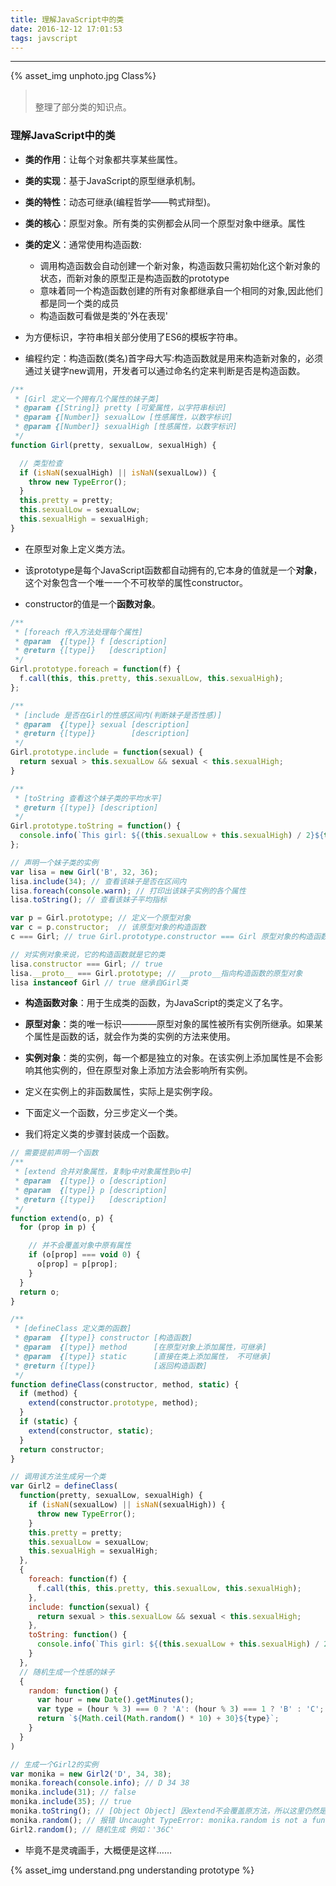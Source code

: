 ```yaml
---
title: 理解JavaScript中的类
date: 2016-12-12 17:01:53
tags: javscript
---
```


<hr>

{% asset_img unphoto.jpg Class%}

<blockquote><br/>整理了部分类的知识点。

</blockquote>

<!--more-->

### 理解JavaScript中的类

- **类的作用**：让每个对象都共享某些属性。

- **类的实现**：基于JavaScript的原型继承机制。

- **类的特性**：动态可继承(编程哲学——鸭式辩型)。

- **类的核心**：原型对象。所有类的实例都会从同一个原型对象中继承。属性

- **类的定义**：通常使用构造函数:
  - 调用构造函数会自动创建一个新对象，构造函数只需初始化这个新对象的状态，而新对象的原型正是构造函数的prototype
  - 意味着同一个构造函数创建的所有对象都继承自一个相同的对象,因此他们都是同一个类的成员
  - 构造函数可看做是类的'外在表现'

- 为方便标识，字符串相关部分使用了ES6的模板字符串。

- 编程约定：构造函数(类名)首字母大写:构造函数就是用来构造新对象的，必须通过关键字new调用，开发者可以通过命名约定来判断是否是构造函数。

```javascript
/**
 * [Girl 定义一个拥有几个属性的妹子类]
 * @param {[String]} pretty [可爱属性，以字符串标识]
 * @param {[Number]} sexualLow [性感属性，以数字标识]
 * @param {[Number]} sexualHigh [性感属性，以数字标识]
 */
function Girl(pretty, sexualLow, sexualHigh) {

  // 类型检查
  if (isNaN(sexualHigh) || isNaN(sexualLow)) {
    throw new TypeError();
  }
  this.pretty = pretty;
  this.sexualLow = sexualLow;
  this.sexualHigh = sexualHigh;
}
```

- 在原型对象上定义类方法。

- 该prototype是每个JavaScript函数都自动拥有的,它本身的值就是一个**对象**，这个对象包含一个唯一一个不可枚举的属性constructor。

- constructor的值是一个**函数对象**。

```javascript
/**
 * [foreach 传入方法处理每个属性]
 * @param  {[type]} f [description]
 * @return {[type]}   [description]
 */
Girl.prototype.foreach = function(f) {
  f.call(this, this.pretty, this.sexualLow, this.sexualHigh);
};

/**
 * [include 是否在Girl的性感区间内(判断妹子是否性感)]
 * @param  {[type]} sexual [description]
 * @return {[type]}        [description]
 */
Girl.prototype.include = function(sexual) {
  return sexual > this.sexualLow && sexual < this.sexualHigh;
}

/**
 * [toString 查看这个妹子类的平均水平]
 * @return {[type]} [description]
 */
Girl.prototype.toString = function() {
  console.info(`This girl: ${(this.sexualLow + this.sexualHigh) / 2}${this.pretty}`);
};

// 声明一个妹子类的实例
var lisa = new Girl('B', 32, 36);
lisa.include(34); // 查看该妹子是否在区间内
lisa.foreach(console.warn); // 打印出该妹子实例的各个属性
lisa.toString(); // 查看该妹子平均指标
```

```javascript
var p = Girl.prototype; // 定义一个原型对象
var c = p.constructor;  // 该原型对象的构造函数
c === Girl; // true Girl.prototype.constructor === Girl 原型对象的构造函数指向其本身

// 对实例对象来说，它的构造函数就是它的类
lisa.constructor === Girl; // true
lisa.__proto__ === Girl.prototype; // __proto__指向构造函数的原型对象
lisa instanceof Girl // true 继承自Girl类
```

- **构造函数对象**：用于生成类的函数，为JavaScript的类定义了名字。

- **原型对象**：类的唯一标识————原型对象的属性被所有实例所继承。如果某个属性是函数的话，就会作为类的实例的方法来使用。

- **实例对象**：类的实例，每一个都是独立的对象。在该实例上添加属性是不会影响其他实例的，但在原型对象上添加方法会影响所有实例。

- 定义在实例上的非函数属性，实际上是实例字段。




- 下面定义一个函数，分三步定义一个类。

- 我们将定义类的步骤封装成一个函数。

```javascript
// 需要提前声明一个函数
/**
 * [extend 合并对象属性，复制p中对象属性到o中]
 * @param  {[type]} o [description]
 * @param  {[type]} p [description]
 * @return {[type]}   [description]
 */
function extend(o, p) {
  for (prop in p) {

    // 并不会覆盖对象中原有属性
    if (o[prop] === void 0) {
      o[prop] = p[prop];
    }
  }
  return o;
}

/**
 * [defineClass 定义类的函数]
 * @param  {[type]} constructor [构造函数]
 * @param  {[type]} method      [在原型对象上添加属性，可继承]
 * @param  {[type]} static      [直接在类上添加属性， 不可继承]
 * @return {[type]}             [返回构造函数]
 */
function defineClass(constructor, method, static) {
  if (method) {
    extend(constructor.prototype, method);
  }
  if (static) {
    extend(constructor, static);
  }
  return constructor;
}

// 调用该方法生成另一个类
var Girl2 = defineClass(
  function(pretty, sexualLow, sexualHigh) {
    if (isNaN(sexualLow) || isNaN(sexualHigh)) {
      throw new TypeError();
    }
    this.pretty = pretty;
    this.sexualLow = sexualLow;
    this.sexualHigh = sexualHigh;
  },
  {
    foreach: function(f) {
      f.call(this, this.pretty, this.sexualLow, this.sexualHigh);
    },
    include: function(sexual) {
      return sexual > this.sexualLow && sexual < this.sexualHigh;
    },
    toString: function() {
      console.info(`This girl: ${(this.sexualLow + this.sexualHigh) / 2}${this.pretty}`);
    }
  },
  // 随机生成一个性感的妹子
  {
    random: function() {
      var hour = new Date().getMinutes();
      var type = (hour % 3) === 0 ? 'A': (hour % 3) === 1 ? 'B' : 'C';
      return `${Math.ceil(Math.random() * 10) + 30}${type}`;
    }
  }
)

// 生成一个Girl2的实例
var monika = new Girl2('D', 34, 38);
monika.foreach(console.info); // D 34 38
monika.include(31); // false
monika.include(35); // true
monika.toString(); // [Object Object] 因extend不会覆盖原方法，所以这里仍然是Object.prototype.toString自带方法, 如果要去掉，将extend中的if条件判断去除即可
monika.random(); // 报错 Uncaught TypeError: monika.random is not a function(...) 因为monika实例未继承类自身的方法
Girl2.random(); // 随机生成 例如：'36C'
```



* 毕竟不是灵魂画手，大概便是这样……

{% asset_img understand.png understanding prototype %}